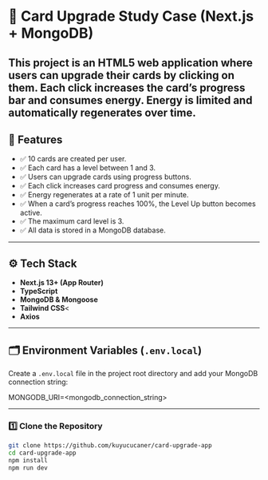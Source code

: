 # 🚀 Card Upgrade Study Case (Next.js + MongoDB)

This project is an HTML5 web application where users can upgrade their cards by clicking on them. Each click increases the card’s progress bar and consumes energy. Energy is limited and automatically regenerates over time.
---

## 📌 Features

- ✅ 10 cards are created per user.
- ✅ Each card has a level between 1 and 3.
- ✅ Users can upgrade cards using progress buttons.
- ✅ Each click increases card progress and consumes energy.
- ✅ Energy regenerates at a rate of 1 unit per minute.
- ✅ When a card’s progress reaches 100%, the Level Up button becomes active.
- ✅ The maximum card level is 3.
- ✅ All data is stored in a MongoDB database.

---

## ⚙️ Tech Stack

- **Next.js 13+ (App Router)**
- **TypeScript**
- **MongoDB & Mongoose**
- **Tailwind CSS**<
- **Axios**

---

## 🗂️ Environment Variables (`.env.local`)

Create a `.env.local` file in the project root directory and add your MongoDB connection string:

MONGODB_URI=<mongodb_connection_string>

---

### 1️⃣ Clone the Repository

```bash
git clone https://github.com/kuyucucaner/card-upgrade-app
cd card-upgrade-app
npm install 
npm run dev 
